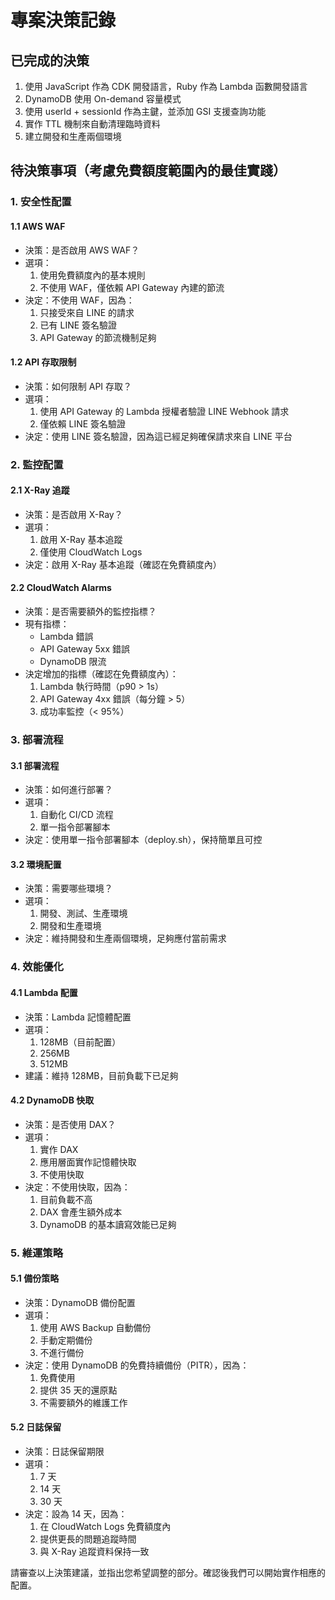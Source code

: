 # 專案決策記錄

## 已完成的決策
1. 使用 JavaScript 作為 CDK 開發語言，Ruby 作為 Lambda 函數開發語言
2. DynamoDB 使用 On-demand 容量模式
3. 使用 userId + sessionId 作為主鍵，並添加 GSI 支援查詢功能
4. 實作 TTL 機制來自動清理臨時資料
5. 建立開發和生產兩個環境

## 待決策事項（考慮免費額度範圍內的最佳實踐）

### 1. 安全性配置
#### 1.1 AWS WAF
- 決策：是否啟用 AWS WAF？
- 選項：
  1. 使用免費額度內的基本規則
  2. 不使用 WAF，僅依賴 API Gateway 內建的節流
- 決定：不使用 WAF，因為：
  1. 只接受來自 LINE 的請求
  2. 已有 LINE 簽名驗證
  3. API Gateway 的節流機制足夠

#### 1.2 API 存取限制
- 決策：如何限制 API 存取？
- 選項：
  1. 使用 API Gateway 的 Lambda 授權者驗證 LINE Webhook 請求
  2. 僅依賴 LINE 簽名驗證
- 決定：使用 LINE 簽名驗證，因為這已經足夠確保請求來自 LINE 平台

### 2. 監控配置
#### 2.1 X-Ray 追蹤
- 決策：是否啟用 X-Ray？
- 選項：
  1. 啟用 X-Ray 基本追蹤
  2. 僅使用 CloudWatch Logs
- 決定：啟用 X-Ray 基本追蹤（確認在免費額度內）

#### 2.2 CloudWatch Alarms
- 決策：是否需要額外的監控指標？
- 現有指標：
  - Lambda 錯誤
  - API Gateway 5xx 錯誤
  - DynamoDB 限流
- 決定增加的指標（確認在免費額度內）：
  1. Lambda 執行時間（p90 > 1s）
  2. API Gateway 4xx 錯誤（每分鐘 > 5）
  3. 成功率監控（< 95%）

### 3. 部署流程
#### 3.1 部署流程
- 決策：如何進行部署？
- 選項：
  1. 自動化 CI/CD 流程
  2. 單一指令部署腳本
- 決定：使用單一指令部署腳本（deploy.sh），保持簡單且可控

#### 3.2 環境配置
- 決策：需要哪些環境？
- 選項：
  1. 開發、測試、生產環境
  2. 開發和生產環境
- 決定：維持開發和生產兩個環境，足夠應付當前需求

### 4. 效能優化
#### 4.1 Lambda 配置
- 決策：Lambda 記憶體配置
- 選項：
  1. 128MB（目前配置）
  2. 256MB
  3. 512MB
- 建議：維持 128MB，目前負載下已足夠

#### 4.2 DynamoDB 快取
- 決策：是否使用 DAX？
- 選項：
  1. 實作 DAX
  2. 應用層面實作記憶體快取
  3. 不使用快取
- 決定：不使用快取，因為：
  1. 目前負載不高
  2. DAX 會產生額外成本
  3. DynamoDB 的基本讀寫效能已足夠

### 5. 維運策略
#### 5.1 備份策略
- 決策：DynamoDB 備份配置
- 選項：
  1. 使用 AWS Backup 自動備份
  2. 手動定期備份
  3. 不進行備份
- 決定：使用 DynamoDB 的免費持續備份（PITR），因為：
  1. 免費使用
  2. 提供 35 天的還原點
  3. 不需要額外的維護工作

#### 5.2 日誌保留
- 決策：日誌保留期限
- 選項：
  1. 7 天
  2. 14 天
  3. 30 天
- 決定：設為 14 天，因為：
  1. 在 CloudWatch Logs 免費額度內
  2. 提供更長的問題追蹤時間
  3. 與 X-Ray 追蹤資料保持一致

請審查以上決策建議，並指出您希望調整的部分。確認後我們可以開始實作相應的配置。